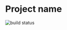 # Project name

![build status](https://github.com/Pravozashitnik/LR1/blob/main/.github/workflows/run-tests.yml/bages.svg)
